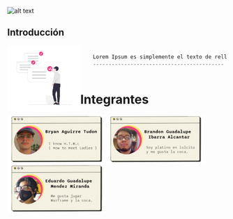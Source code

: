![alt text](img/top.png)

## Introducción

<img align="left" src="img/ii.png" height="150px"/>

```csharp

    Lorem Ipsum es simplemente el texto de relleno de las imprentas y archivos de texto. Lorem Ipsum ha sido el texto de relleno estándar de las industrias desde el año 1500, cuando un impresor (N. del T. persona que se dedica a la imprenta) desconocido usó una galería de textos y los mezcló de tal manera que logró hacer un libro de textos especimen. No sólo sobrevivió 500 años, sino que tambien ingresó como texto de relleno en documentos electrónicos, quedando esencialmente igual al original. Fue popularizado en los 60s con la creación de las hojas "Letraset", las cuales contenian pasajes de Lorem Ipsum, y más recientemente con software de autoedición, como por ejemplo Aldus PageMaker, el cual incluye versiones de Lorem Ipsum.
    ------------------------------------------
    
```

# Integrantes
<img align="left" src="img/bryan.png" width="45%"/>
<img align="left" src="img/brandon.png" width="45%"/>
<img align="left" src="img/ed.png" width="45%"/><br>

